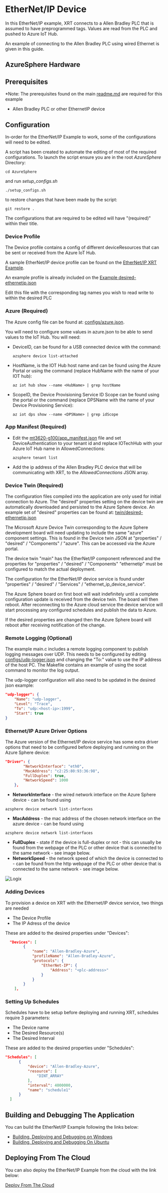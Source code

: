 # EtherNet/IP Device

In this EtherNet/IP example, XRT connects to a Allen Bradley PLC
that is assumed to have preprogrammed tags. Values are read from
the PLC and pushed to Azure IoT Hub.

An example of connecting to the Allen Bradley PLC using wired
Ethernet is given in this guide.

## AzureSphere Hardware

## Prerequisites

*Note: The prerequisites found on the main [readme.md](../../README.md)
are required for this example

- Allen Bradley PLC or other EthernetIP device

## Configuration

In-order for the EtherNet/IP Example to work, some of the
configurations will need to be edited.

A script has been created to automate the editing of most of the required
configurations. To launch the script ensure you are in the root *AzureSphere* Directory:

``` console
cd AzureSphere
```

and run *setup_configs.sh*

```console
./setup_configs.sh
```

to restore changes that have been made by the script:

```console
git restore .
```

The configurations that are required to be edited will have "(required)"
within their title.

### Device Profile

The Device profile contains a config of different deviceResources
that can be sent or received from the Azure IoT Hub.

A sample EtherNet/IP device profile can be found on the [EtherNet/IP XRT Example](../../DeviceServices/ethernet-ip/deployment/profiles/ethernetip-sim-profile.json).

An example profile is already included on the [Example desired-ethernetip.json](../twin/desired-ethernetip.json)

Edit this file with the corresponding tag names you wish to read
write to within the desired PLC

### Azure (Required)

The Azure config file can be found at: [configs/azure.json](../config/azure.json).

You will need to configure some values in azure.json to be able to
send values to the IoT Hub. You will need:

- DeviceID, can be found for a USB connected device with the command:

  ```console
  azsphere device list-attached
  ```

- HostName, is the IOT Hub host name and can be found using the Azure
Portal or using the command (replace HubName with the name of your IOT hub):

  ``` console
  az iot hub show --name <HubName> | grep hostName
  ```

- ScopeID, the Device Provisioning Service ID Scope can be found using the
portal or the command (replace DPSName with the name of your Device
Provisioning Service):

  ``` console
  az iot dps show --name <DPSName> | grep idScope
  ```

### App Manifest (Required)

- Edit the [mt3620-g100/app_manifest.json](../mt3620-g100/app_manifest.json) file and set DeviceAuthentication to your tenant id and replace IOTechHub with your Azure IoT Hub name in AllowedConnections:

  ``` console
  azsphere tenant list
  ```

- Add the ip address of the Allen Bradley PLC device that will be communicating with XRT, to the *AllowedConnections* JSON array.

### Device Twin (Required)

The configuration files compiled into the application are only used
for initial connection to Azure. The "desired" properties setting on
the device twin are automatically downloaded and persisted to the
Azure Sphere device. An example set of "desired" properties can be
found at: [twin/desired-ethernetip.json](../twin/desired-ethernetip.json)

The Microsoft Azure Device Twin corresponding to the Azure Sphere
development board will need updating to include the same "azure"
component settings. This is found in the Device twin JSON at
"properties" / "desired" / "Components" / "azure". This can be
accessed via the Azure portal.

The device twin "main" has the EtherNet/IP component referenced
and the properties for "properties" / "desired" / "Components"
"ethernetip" must be configured to match the actual deployment.

The configuration for the EtherNet/IP device service is found under
"properties" / "desired" / "Services" / "ethernet_ip_device_service".

The Azure Sphere board on first boot will wait indefinitely until a
complete configuration update is received from the device twin. The
board will then reboot. After reconnecting to the Azure cloud
service the device service will start processing any configured
schedules and publish the data to Azure.

If the desired properties are changed then the Azure Sphere board
will reboot after receiving notification of the change.

### Remote Logging (Optional)

The example main.c includes a remote logging component to publish
logging messages over UDP. This needs to be configured by editing
[configs/udp-logger.json](../config/udp-logger.json)
and changing the "To:" value to use the IP address of the host PC.
The Makefile contains an example of using the socat command to
monitor the log output.

The udp-logger configuration will also need to be updated in the 
desired json example:

``` json
"udp-logger": {
    "Name": "udp-logger",
    "Level": "Trace",
    "To": "udp:<host-ip>:1999",
    "Start": true
}
```

### Ethernet/IP Azure Driver Options

The Azure version of the Ethernet/IP device service has some extra
driver options that need to be configured before deploying and
running on the Azure Sphere device:

``` json
"Driver": {
        "NetworkInterface": "eth0",
        "MacAddress": "c2:25:80:93:36:98",
        "FullDuplex": true,
        "NetworkSpeed": 1000
    },
```

- **NetworkInterface** - the wired network interface on the Azure
Sphere device - can be found using

``` console
azsphere device network list-interfaces
```

- **MacAddress** - the mac address of the chosen network interface on the azure device - can be found using

``` console
azsphere device network list-interfaces
```

- **FullDuplex** - state if the device is full-duplex or not - this can usually be found from the webpage of the PLC or other device that is connected to the same network - see image below.
- **NetworkSpeed** - the network speed of which the device is connected to - can be found from the http webpage of the PLC or other device that is connected to the same network - see image below.

![Logix](images/Logix.png)

### Adding Devices

To provision a device on XRT with the Ethernet/IP device service, two things are needed

- The Device Profile
- The IP Adress of the device

These are added to the desired properties under "Devices":

```json
  "Devices": [
        {
            "name": "Allen-Bradley-Azure",
            "profileName": "Allen-Bradley-Azure",
            "protocols": {
                "EtherNet-IP": {
                    "Address": "<plc-address>"
                }
            }
        }
    ],
```

### Setting Up Schedules

Schedules have to be setup before deploying and running XRT, schedules require 3 parameters:

- The Device name
- The Desired Resource(s)
- The Desired Interval

These are added to the desired properties under "Schedules":

``` json
"Schedules": [
      {
          "device": "Allen-Bradley-Azure",
          "resource": [
              "DINT_ARRAY"
          ],
          "interval": 4000000,
          "name": "schedule1"
      }
  ]
```

## Building and Debugging The Application

You can build the EtherNet/IP Example following the links below:

- [Building, Deploying and Debugging on Windows](windows-build.md)
- [Building, Deploying and Debugging On Ubuntu](ubuntu-build.md)

## Deploying From The Cloud

You can also deploy the EtherNet/IP Example from the cloud with
the link below:

[Deploy From The Cloud](deploy-from-the-cloud.md)
